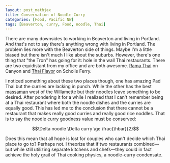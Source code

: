 ```yaml
---
layout: post_mathjax
title: Conservation of Noodle-Curry
categories: [Food, Pacific NW]
tags: [Beaverton, curry, Food, noodle, Thai]
---
```


There are many downsides to working in Beaverton and living in Portland.
And that's not to say there's anything wrong with living in Portland.
The problem lies more with the Beaverton side of things. Maybe I'm a
little biased but there isn't much I like about the suburbs. However,
there's one thing that "the Tron" has going for it: hole in the wall
Thai restaurants. There are two equidistant from my office and are
both awesome.
[Rama Thai](http://portland.citysearch.com/profile/35397108/)
on Canyon and
[Thai Flavor](http://portland.citysearch.com/profile/44642367/)
on Scholls Ferry.

<!--more-->

I noticed something about these two places though, one has amazing
Pad Thai but the curries are lacking in punch. While the other has
the best
[massaman](http://en.wikipedia.org/wiki/Massaman_curry)
west of the Willamette but their noodles leave something
to be desired. After pondering it for a while I realized that I can't
remember being at a Thai restaurant where both the noodle dishes and
the curries are equally good. This has led me to the conclusion that
there cannot be a restaurant that makes really good curries and really
good rice noddles. That is to say the noodle curry goodness value
must be conserved:

$$\Delta noodle \Delta curry \ge \frac{\hbar}{2}$$

Does this mean that all hope is lost for couples who can't decide which
Thai place to go to? Perhaps not. I theorize that if two restaurants
combined—but while still utilizing separate kitchens and chefs—they
could in fact achieve the holy grail of Thai cooking physics, a
noodle-curry condensate.
